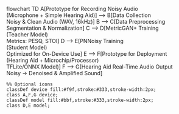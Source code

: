 flowchart TD
    A[Prototype for Recording Noisy Audio<br/>(Microphone + Simple Hearing Aid)] --> B[Data Collection<br/>Noisy & Clean Audio (WAV, 16kHz)]
    B --> C[Data Preprocessing<br/>Segmentation & Normalization]
    C --> D[MetricGAN+ Training<br/>(Teacher Model)<br/>Metrics: PESQ, STOI]
    D --> E[PNNoisy Training<br/>(Student Model)<br/>Optimized for On-Device Use]
    E --> F[Prototype for Deployment<br/>(Hearing Aid + Microchip/Processor)<br/>TFLite/ONNX Model)]
    F --> G[Hearing Aid Real-Time Audio Output<br/>Noisy → Denoised & Amplified Sound]

    %% Optional icons
    classDef device fill:#f9f,stroke:#333,stroke-width:2px;
    class A,F,G device;
    classDef model fill:#bbf,stroke:#333,stroke-width:2px;
    class D,E model;
